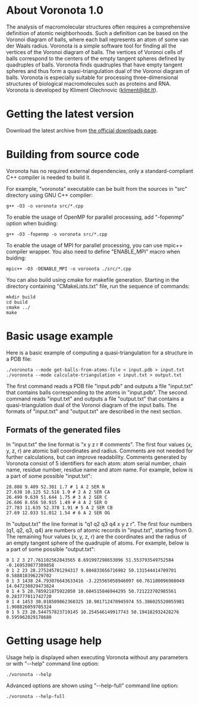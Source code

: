 # About Voronota 1.0

The analysis of macromolecular structures often requires
a comprehensive definition of atomic neighborhoods.
Such a definition can be based on the Voronoi diagram of balls,
where each ball represents an atom of some van der Waals radius.
Voronota is a simple software tool for finding all the vertices
of the Voronoi diagram of balls. The vertices of Voronoi cells
of balls correspond to the centers of the empty tangent spheres
defined by quadruples of balls. Voronota finds quadruples that
have empty tangent spheres and thus form a quasi-triangulation
dual of the Voronoi diagram of balls. Voronota is especially
suitable for processing three-dimensional structures of
biological macromolecules such as proteins and RNA.
Voronota is developed by Kliment Olechnovic (kliment@ibt.lt).


# Getting the latest version

Download the latest archive from
[the official downloads page](https://bitbucket.org/kliment/voronota/downloads).


# Building from source code

Voronota has no required external dependencies, only
a standard-compliant C++ compiler is needed to build it.

For example, "voronota" executable can be built from
the sources in "src" directory using GNU C++ compiler:

    g++ -O3 -o voronota src/*.cpp

To enable the usage of OpenMP for parallel processing,
add "-fopenmp" option when buiding:

    g++ -O3 -fopenmp -o voronota src/*.cpp

To enable the usage of MPI for parallel processing, you
can use mpic++ compiler wrapper. You also need to define
"ENABLE_MPI" macro when buiding:

    mpic++ -O3 -DENABLE_MPI -o voronota ./src/*.cpp
    
You can also build using cmake for makefile generation.
Starting in the directory containing "CMakeLists.txt" file,
run the sequence of commands:

    mkdir build
    cd build
    cmake ../
    make


# Basic usage example

Here is a basic example of computing a quasi-triangulation
for a structure in a PDB file:

    ./voronota --mode get-balls-from-atoms-file < input.pdb > input.txt
    ./voronota --mode calculate-triangulation < input.txt > output.txt

The first command reads a PDB file "input.pdb" and outputs a file "input.txt"
that contains balls corresponding to the atoms in "input.pdb".
The second command reads "input.txt" and outputs a file "output.txt"
that contains a quasi-triangulation dual of the Voronoi diagram of the input balls.
The formats of "input.txt" and "output.txt" are described in the next section.

## Formats of the generated files

In "input.txt" the line format is "x y z r # comments".
The first four values (x, y, z, r) are atomic ball coordinates and radius.
Comments are not needed for further calculations, but can improve readability.
Comments generated by Voronota consist of 5 identifiers for each atom:
atom serial number, chain name, residue number, residue name and atom name.
For example, below is a part of some possible "input.txt":

    28.888 9.409 52.301 1.7 # 1 A 2 SER N
    27.638 10.125 52.516 1.9 # 2 A 2 SER CA
    26.499 9.639 51.644 1.75 # 3 A 2 SER C
    26.606 8.656 50.915 1.49 # 4 A 2 SER O
    27.783 11.635 52.378 1.91 # 5 A 2 SER CB
    27.69 12.033 51.012 1.54 # 6 A 2 SER OG

In "output.txt" the line format is "q1 q2 q3 q4 x y z r".
The first four numbers (q1, q2, q3, q4) are numbers
of atomic records in "input.txt", starting from 0.
The remaining four values (x, y, z, r) are the coordinates and the radius of
an empty tangent sphere of the quadruple of atoms.
For example, below is a part of some possible "output.txt":

    0 1 2 3 27.761102562843565 8.691997298653096 51.553793549752584 -0.169539877389858
    0 1 2 23 28.275245701294317 9.804833656716982 50.131544414709701 0.588818396229702
    0 1 3 1438 24.793076643633416 -3.225565058946097 60.761180096988049 14.047230829473824
    0 1 4 5 28.785921875922050 10.604515846944295 50.721223702985561 0.283777011742720
    0 1 4 1453 30.018509862360325 10.901712470945974 55.386025520055981 1.908826059705324
    0 1 5 23 28.544757823719145 10.254546149917743 50.194182932428276 0.595962029178680


# Getting usage help

Usage help is displayed when executing Voronota without any
parameters or with "--help" command line option:

    ./voronota --help

Advanced options are shown using "--help-full" command line option:

    ./voronota --help-full
